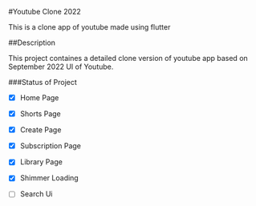 #Youtube Clone 2022

This is a clone app of youtube made using flutter

##Description

This project containes a detailed clone version of youtube app based on
September 2022 UI of Youtube.

###Status of Project

- [x] Home Page
- [x] Shorts Page
- [x] Create Page
- [x] Subscription Page
- [x] Library Page
- [x] Shimmer Loading
- [ ] Search Ui

